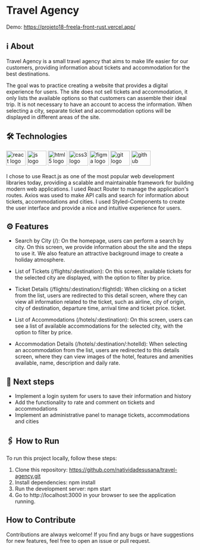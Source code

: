 # Travel Agency

Demo: https://projeto18-freela-front-rust.vercel.app/

## ℹ️ About

Travel Agency is a small travel agency that aims to make life easier for our customers, providing information about tickets and accommodation for the best destinations.

The goal was to practice creating a website that provides a digital experience for users. The site does not sell tickets and accommodation, it only lists the available options so that customers can assemble their ideal trip. It is not necessary to have an account to access the information. When selecting a city, separate ticket and accommodation options will be displayed in different areas of the site.

## 🛠️ Technologies
<div> 
 <img src="https://cdn.jsdelivr.net/gh/devicons/devicon/icons/react/react-original.svg" height="40" width="52" alt="react logo"  />
  <img src="https://cdn.jsdelivr.net/gh/devicons/devicon/icons/javascript/javascript-original.svg" height="40" width="52" alt="js logo"  />
  <img src="https://cdn.jsdelivr.net/gh/devicons/devicon/icons/html5/html5-original.svg" height="40" width="52" alt="html5 logo"  />
  <img src="https://cdn.jsdelivr.net/gh/devicons/devicon/icons/css3/css3-original.svg" height="40" width="52" alt="css3 logo"  />
  <img src="https://cdn.jsdelivr.net/gh/devicons/devicon/icons/figma/figma-original.svg" height="40" width="52" alt="figma logo"   />        
  <img src="https://cdn.jsdelivr.net/gh/devicons/devicon/icons/git/git-original.svg" height="40" width="52" alt="git logo"  />
  <img src="https://cdn.jsdelivr.net/gh/devicons/devicon/icons/github/github-original.svg" height="40" width="52" alt="github logo" /> 
<div>
<br>
I chose to use React.js as one of the most popular web development libraries today, providing a scalable and maintainable framework for building modern web applications. I used React Router to manage the application's routes. Axios was used to make API calls and search for information about tickets, accommodations and cities. I used Styled-Components to create the user interface and provide a nice and intuitive experience for users.

## ⚙️ Features

- Search by City (/):
On the homepage, users can perform a search by city. On this screen, we provide information about the site and the steps to use it. We also feature an attractive background image to create a holiday atmosphere.

- List of Tickets (/flights/:destination):
On this screen, available tickets for the selected city are displayed, with the option to filter by price.

- Ticket Details (/flights/:destination/:flightId):
When clicking on a ticket from the list, users are redirected to this detail screen, where they can view all information related to the ticket, such as airline, city of origin, city of destination, departure time, arrival time and ticket price. ticket.

- List of Accommodations (/hotels/:destination):
On this screen, users can see a list of available accommodations for the selected city, with the option to filter by price.

- Accommodation Details (/hotels/:destination/:hotelId):
When selecting an accommodation from the list, users are redirected to this details screen, where they can view images of the hotel, features and amenities available, name, description and daily rate.

## 🚀 Next steps
- Implement a login system for users to save their information and history
- Add the functionality to rate and comment on tickets and accommodations
- Implement an administrative panel to manage tickets, accommodations and cities

## 🖇️ How to Run
To run this project locally, follow these steps:

1. Clone this repository: https://github.com/natividadesusana/travel-agency.git
2. Install dependencies: npm install
3. Run the development server: npm start
4. Go to http://localhost:3000 in your browser to see the application running.

## How to Contribute
Contributions are always welcome! If you find any bugs or have suggestions for new features, feel free to open an issue or pull request.
